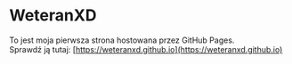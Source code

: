 # WeteranXD
To jest moja pierwsza strona hostowana przez GitHub Pages.  
Sprawdź ją tutaj: [https://weteranxd.github.io](https://weteranxd.github.io)
